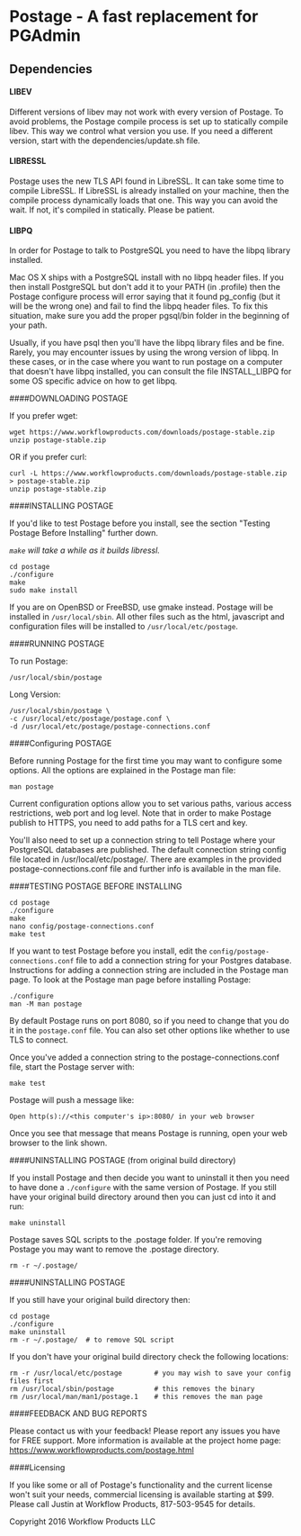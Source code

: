# Postage - A fast replacement for PGAdmin

## Dependencies

#### LIBEV
Different versions of libev may not work with every version of Postage. To avoid problems, the Postage compile process is set up to statically compile libev. This way we control what version you use. If you need a different version, start with the dependencies/update.sh file.

#### LIBRESSL
Postage uses the new TLS API found in LibreSSL. It can take some time to compile LibreSSL. If LibreSSL is already installed on your machine, then the compile process dynamically loads that one. This way you can avoid the wait. If not, it's compiled in statically. Please be patient. 

#### LIBPQ
In order for Postage to talk to PostgreSQL you need to have the libpq library installed.

Mac OS X ships with a PostgreSQL install with no libpq header files. If you then install PostgreSQL but don't add it to your PATH (in .profile) then the Postage configure process will error saying that it found pg_config (but it will be the wrong one) and fail to find the libpq header files. To fix this situation, make sure you add the proper pgsql/bin folder in the beginning of your path.

Usually, if you have psql then you'll have the libpq library files and be fine. Rarely, you may encounter issues by using the wrong version of libpq. In these cases, or in the case where you want to run postage on a computer that doesn't have libpq installed, you can consult the file INSTALL_LIBPQ for some OS specific advice on how to get libpq.

####DOWNLOADING POSTAGE

If you prefer wget:

    wget https://www.workflowproducts.com/downloads/postage-stable.zip
    unzip postage-stable.zip

OR if you prefer curl:

    curl -L https://www.workflowproducts.com/downloads/postage-stable.zip > postage-stable.zip
    unzip postage-stable.zip

####INSTALLING POSTAGE

If you'd like to test Postage before you install, see the section "Testing Postage Before Installing" further down.

*`make` will take a while as it builds libressl.*

    cd postage
    ./configure
    make
    sudo make install

If you are on OpenBSD or FreeBSD, use gmake instead.
Postage will be installed in `/usr/local/sbin`. All other files such as the html, javascript and configuration files will be installed to `/usr/local/etc/postage`.

####RUNNING POSTAGE

To run Postage:

    /usr/local/sbin/postage

Long Version:

    /usr/local/sbin/postage \
    -c /usr/local/etc/postage/postage.conf \
    -d /usr/local/etc/postage/postage-connections.conf

####Configuring POSTAGE

Before running Postage for the first time you may want to configure some options. All the options are explained in the Postage man file:

    man postage

Current configuration options allow you to set various paths, various access restrictions, web port and log level. Note that in order to make Postage publish to HTTPS, you need to add paths for a TLS cert and key.

You'll also need to set up a connection string to tell Postage where your PostgreSQL databases are published. The default connection string config file located in /usr/local/etc/postage/. There are examples in the provided postage-connections.conf file and further info is available in the man file.

####TESTING POSTAGE BEFORE INSTALLING

    cd postage
    ./configure
    make
    nano config/postage-connections.conf
    make test

If you want to test Postage before you install, edit the `config/postage-connections.conf` file to add a connection string for your Postgres database. Instructions for adding a connection string are included in the Postage man page. To look at the Postage man page before installing Postage:

    ./configure
    man -M man postage

By default Postage runs on port 8080, so if you need to change that you do it in the `postage.conf` file. You can also set other options like whether to use TLS to connect.

Once you've added a connection string to the postage-connections.conf file, start the Postage server with:

    make test

Postage will push a message like:

    Open http(s)://<this computer's ip>:8080/ in your web browser

Once you see that message that means Postage is running, open your web browser to the link shown.

####UNINSTALLING POSTAGE (from original build directory)

If you install Postage and then decide you want to uninstall it then you need to have done a `./configure` with the same version of Postage. If you still have your original build directory around then you can just cd into it and run:

    make uninstall

Postage saves SQL scripts to the .postage folder. If you're removing Postage you may want to remove the .postage directory.

    rm -r ~/.postage/

####UNINSTALLING POSTAGE

If you still have your original build directory then:

    cd postage
    ./configure
    make uninstall
    rm -r ~/.postage/  # to remove SQL script
    
If you don't have your original build directory check the following locations:

    rm -r /usr/local/etc/postage        # you may wish to save your config files first
    rm /usr/local/sbin/postage          # this removes the binary
    rm /usr/local/man/man1/postage.1    # this removes the man page

####FEEDBACK AND BUG REPORTS

Please contact us with your feedback! Please report any issues you have for FREE support. More information is available at the project home page: https://www.workflowproducts.com/postage.html

####Licensing

If you like some or all of Postage's functionality and the current license won't suit your needs, commercial licensing is available starting at $99. Please call Justin at Workflow Products, 817-503-9545 for details.

Copyright 2016 Workflow Products LLC
